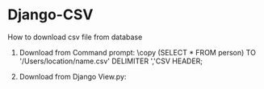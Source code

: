 # Django-CSV
How to download csv file from database

1. Download from Command prompt:
    \copy (SELECT * FROM person) TO '/Users/location/name.csv' DELIMITER ','CSV HEADER;

2. Download from Django View.py:


